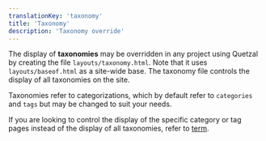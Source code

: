 ```yaml
---
translationKey: 'taxonomy'
title: 'Taxonomy'
description: 'Taxonomy override'
---
```


The display of **taxonomies** may be overridden in any project using Quetzal by creating the file `layouts/taxonomy.html`. Note that it uses `layouts/baseof.html` as a site-wide base. The taxonomy file controls the display of all taxonomies on the site.

Taxonomies refer to categorizations, which by default refer to `categories` and `tags` but may be changed to suit your needs.

If you are looking to control the display of the specific category or tag pages instead of the display of all taxonomies, refer to [term](/override/term).